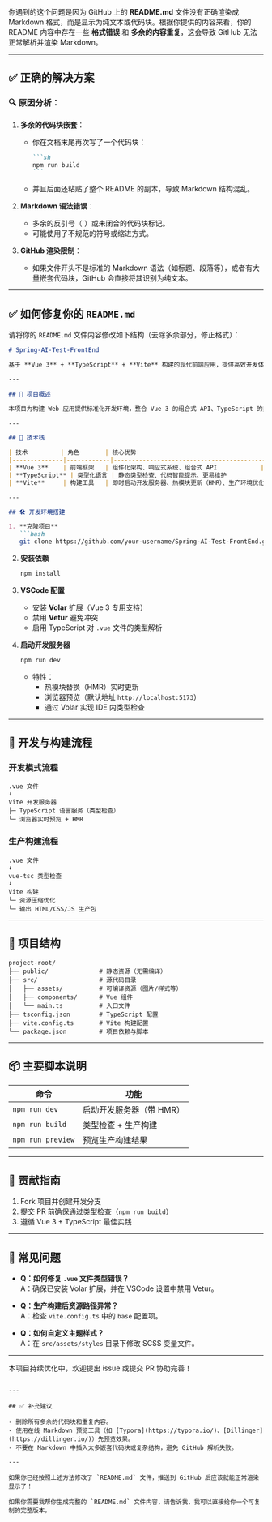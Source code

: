你遇到的这个问题是因为 GitHub 上的 **README.md** 文件没有正确渲染成 Markdown 格式，而是显示为纯文本或代码块。根据你提供的内容来看，你的 README 内容中存在一些 **格式错误** 和 **多余的内容重复**，这会导致 GitHub 无法正常解析并渲染 Markdown。

---

## ✅ 正确的解决方案

### 🔍 原因分析：

1. **多余的代码块嵌套**：
   - 你在文档末尾再次写了一个代码块：  
     ````markdown
     ```sh
     npm run build
     ```
     ````
   - 并且后面还粘贴了整个 README 的副本，导致 Markdown 结构混乱。

2. **Markdown 语法错误**：
   - 多余的反引号（`）或未闭合的代码块标记。
   - 可能使用了不规范的符号或缩进方式。

3. **GitHub 渲染限制**：
   - 如果文件开头不是标准的 Markdown 语法（如标题、段落等），或者有大量嵌套代码块，GitHub 会直接将其识别为纯文本。

---

## ✅ 如何修复你的 `README.md`

请将你的 `README.md` 文件内容修改如下结构（去除多余部分，修正格式）：

```markdown
# Spring-AI-Test-FrontEnd

基于 **Vue 3** + **TypeScript** + **Vite** 构建的现代前端应用，提供高效开发体验。

---

## 🚀 项目概述

本项目为构建 Web 应用提供标准化开发环境，整合 Vue 3 的组合式 API、TypeScript 的类型安全特性以及 Vite 的极速构建能力，支持快速开发与生产级优化。

---

## 🧰 技术栈

| 技术         | 角色       | 核心优势                                      |
|--------------|------------|-----------------------------------------------|
| **Vue 3**    | 前端框架   | 组件化架构、响应式系统、组合式 API            |
| **TypeScript** | 类型化语言 | 静态类型检查、代码智能提示、更易维护          |
| **Vite**     | 构建工具   | 即时启动开发服务器、热模块更新（HMR）、生产环境优化打包 |

---

## 🛠️ 开发环境搭建

1. **克隆项目**
   ```bash
   git clone https://github.com/your-username/Spring-AI-Test-FrontEnd.git
   ```

2. **安装依赖**
   ```bash
   npm install
   ```

3. **VSCode 配置**
   - 安装 **Volar** 扩展（Vue 3 专用支持）
   - 禁用 **Vetur** 避免冲突
   - 启用 TypeScript 对 `.vue` 文件的类型解析

4. **启动开发服务器**
   ```bash
   npm run dev
   ```
   - 特性：
     - 热模块替换（HMR）实时更新
     - 浏览器预览（默认地址 `http://localhost:5173`）
     - 通过 Volar 实现 IDE 内类型检查

---

## 🔧 开发与构建流程

### 开发模式流程
```
.vue 文件
↓
Vite 开发服务器
├─ TypeScript 语言服务（类型检查）
└─ 浏览器实时预览 + HMR
```

### 生产构建流程
```
.vue 文件
↓
vue-tsc 类型检查
↓
Vite 构建
└─ 资源压缩优化
└─ 输出 HTML/CSS/JS 生产包
```

---

## 📁 项目结构

```
project-root/
├── public/              # 静态资源（无需编译）
├── src/                 # 源代码目录
│   ├── assets/          # 可编译资源（图片/样式等）
│   ├── components/      # Vue 组件
│   └── main.ts          # 入口文件
├── tsconfig.json        # TypeScript 配置
├── vite.config.ts       # Vite 构建配置
└── package.json         # 项目依赖与脚本
```

---

## 📦 主要脚本说明

| 命令           | 功能                         |
|----------------|------------------------------|
| `npm run dev`  | 启动开发服务器（带 HMR）     |
| `npm run build`| 类型检查 + 生产构建          |
| `npm run preview` | 预览生产构建结果           |

---

## 🤝 贡献指南

1. Fork 项目并创建开发分支
2. 提交 PR 前确保通过类型检查（`npm run build`）
3. 遵循 Vue 3 + TypeScript 最佳实践

---

## 📌 常见问题

- **Q：如何修复 `.vue` 文件类型错误？**  
  A：确保已安装 Volar 扩展，并在 VSCode 设置中禁用 Vetur。

- **Q：生产构建后资源路径异常？**  
  A：检查 `vite.config.ts` 中的 `base` 配置项。

- **Q：如何自定义主题样式？**  
  A：在 `src/assets/styles` 目录下修改 SCSS 变量文件。

---

本项目持续优化中，欢迎提出 issue 或提交 PR 协助完善！
```

---

## ✅ 补充建议

- 删除所有多余的代码块和重复内容。
- 使用在线 Markdown 预览工具（如 [Typora](https://typora.io/)、[Dillinger](https://dillinger.io/)）先预览效果。
- 不要在 Markdown 中插入太多嵌套代码块或复杂结构，避免 GitHub 解析失败。

---

如果你已经按照上述方法修改了 `README.md` 文件，推送到 GitHub 后应该就能正常渲染显示了！

如果你需要我帮你生成完整的 `README.md` 文件内容，请告诉我，我可以直接给你一个可复制的完整版本。
